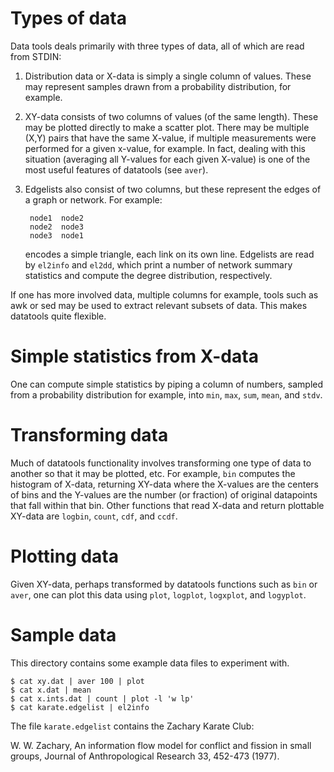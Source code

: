 Types of data
=============

Data tools deals primarily with three types of data, all of which are read from
STDIN:
    
1. Distribution data or X-data is simply a single column of values.  These may
   represent samples drawn from a probability distribution, for example.

2. XY-data consists of two columns of values (of the same length).  These may
   be plotted directly to make a scatter plot.  There may be multiple (X,Y)
   pairs that have the same X-value, if multiple measurements were performed
   for a given x-value, for example.  In fact, dealing with this situation
   (averaging all Y-values for each given X-value) is one of the most useful
   features of datatools (see `aver`).

3. Edgelists also consist of two columns, but these represent the edges of a
   graph or network.  For example:
    
        node1  node2
        node2  node3
        node3  node1
    
   encodes a simple triangle, each link on its own line.  Edgelists are read by
   `el2info` and `el2dd`, which print a number of network summary statistics and
   compute the degree distribution, respectively.

 If one has more involved data, multiple columns for example, tools such as awk
 or sed may be used to extract relevant subsets of data.  This makes datatools
 quite flexible.


Simple statistics from X-data
=============================

One can compute simple statistics by piping a column of numbers, sampled from a
probability distribution for example, into `min`, `max`, `sum`, `mean`, and
`stdv`. 


Transforming data
=================

Much of datatools functionality involves transforming one type of data to
another so that it may be plotted, etc.  For example, `bin` computes the
histogram of X-data, returning XY-data where the X-values are the centers of
bins and the Y-values are the number (or fraction) of original datapoints that
fall within that bin.  Other functions that read X-data and return plottable
XY-data are `logbin`, `count`, `cdf`, and `ccdf`.


Plotting data
=============

Given XY-data, perhaps transformed by datatools functions such as `bin` or `aver`,
one can plot this data using `plot`, `logplot`, `logxplot`, and `logyplot`.


Sample data
===========

This directory contains some example data files to experiment with.

    $ cat xy.dat | aver 100 | plot
    $ cat x.dat | mean
    $ cat x.ints.dat | count | plot -l 'w lp'
    $ cat karate.edgelist | el2info

The file `karate.edgelist` contains the Zachary Karate Club:

W. W. Zachary, An information flow model for conflict and fission in small
groups, Journal of Anthropological Research 33, 452-473 (1977).


